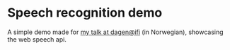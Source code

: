 # Speech recognition demo

A simple demo made for [my talk at dagen@ifi](http://slides.com/kristoferselbekk/moderne-js) (in Norwegian), showcasing the web speech api.
